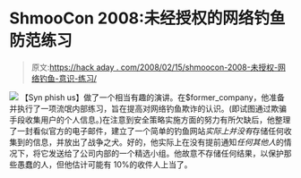 # ShmooCon 2008:未经授权的网络钓鱼防范练习

> 原文:[https://hack aday . com/2008/02/15/shmoocon-2008-未授权-网络钓鱼-意识-练习/](https://hackaday.com/2008/02/15/shmoocon-2008-unauthorized-phishing-awareness-exercise/)

![](../Images/bedaff301942e03dd00d5518e054b467.png)
【Syn phish us】做了一个相当有趣的演讲。在$former_company，他准备并执行了一项流氓内部练习，旨在提高对网络钓鱼欺诈的认识。(即试图通过欺骗手段收集用户的个人信息。)在注意到安全策略实施方面的努力有所欠缺后，他整理了一封看似官方的电子邮件，建立了一个简单的钓鱼网站*实际上并没有*存储任何收集到的信息，并放出了战争之犬。好的，他实际上在没有提前通知*任何其他人*的情况下，将它发送给了公司内部的一个精选小组。他故意不存储任何结果，以保护那些愚蠢的人，但他估计可能有 10%的收件人上当了。